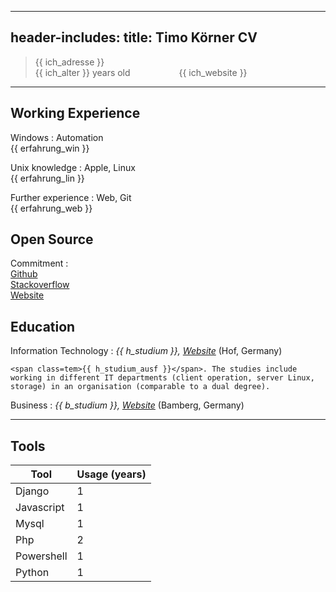 
---
header-includes: <script src="../media/me.js" id= spr data-name="en"></script> <link rel="stylesheet" href="../media/style_cv.css"><link rel="stylesheet" href="https://use.fontawesome.com/releases/v5.6.1/css/all.css">
title: Timo Körner CV
---

> <span class=tem>{{ ich_adresse }}</span>  
> <span class=tem>{{ ich_alter }}</span> years old  &emsp;&emsp;&emsp;&emsp;<i class="fas fa-play-circle"></i> &emsp;<span class=tem>{{ ich_website }}</span>
---------------------------------

Working Experience
--------------------

Windows
:   Automation  
    <span class=tem>{{ erfahrung_win }}</span>

Unix knowledge
:   Apple, Linux  
    <span class=tem>{{ erfahrung_lin }}</span>

Further experience
:   Web, Git  
    <span class=tem>{{ erfahrung_web }}</span>

Open Source
--------------------
Commitment
:     
    [Github](https://github.com/tik9/pl)  
    [Stackoverflow](https://stackexchange.com/users/1886776/timo?tab=activity)  
    [Website](https://tik9.github.io/cv/)

Education
----------

Information Technology
:   *<span class=tem>{{ h_studium }}</span>, [Website](https://www.verwaltungsinformatiker.de)*
    (Hof, Germany)

    <span class=tem>{{ h_studium_ausf }}</span>. The studies include working in different IT departments (client operation, server Linux, storage) in an organisation (comparable to a dual degree).

Business
:   *<span class=tem>{{ b_studium }}</span>, [Website](https://www.uni-bamberg.de)* (Bamberg, Germany)

----

Tools
--------------------

Tool           |Usage (years)
-----          |-------------- 
Django          |1         
Javascript      |1           
Mysql           |1          
Php             |2           
Powershell      |1           
Python          |1           

